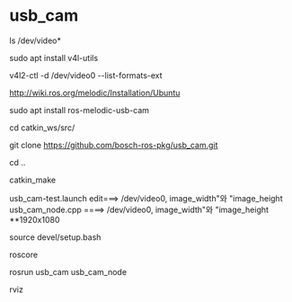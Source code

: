 # usb_cam

ls /dev/video*

sudo apt install v4l-utils

v4l2-ctl -d /dev/video0 --list-formats-ext

http://wiki.ros.org/melodic/Installation/Ubuntu

sudo apt install ros-melodic-usb-cam 

cd catkin_ws/src/

git clone https://github.com/bosch-ros-pkg/usb_cam.git

cd ..

catkin_make


usb_cam-test.launch edit===>  /dev/video0, image_width"와 "image_height
usb_cam_node.cpp ====> /dev/video0, image_width"와 "image_height
**1920x1080

source devel/setup.bash


roscore 

rosrun usb_cam usb_cam_node

rviz 
